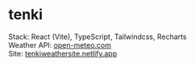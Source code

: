# tenki

Stack: React (Vite), TypeScript, Tailwindcss, Recharts<br>
Weather API: [open-meteo.com](https://open-meteo.com) <br>
Site: [tenkiweathersite.netlify.app](https://tenkiweathersite.netlify.app/)
